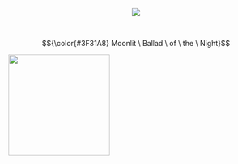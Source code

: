 <p align="center">
<img src="https://komarev.com/ghpvc/?username=p4rtypoison&style=plastic&base=1851&label=rarecandies&color=160643"/>
</p>


<br>


$${\color{#3F31A8} Moonlit \ Ballad \ of \ the \ Night}$$


<a href="https://huffpuff.atabook.org/" target="_blank">
<img src="https://github.com/user-attachments/assets/a7109dee-6daa-4168-baf4-d07c6f857ff0" width="200">
</a>

